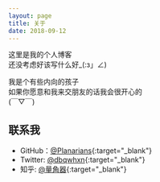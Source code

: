 ```yaml
---
layout: page
title: 关于
date: 2018-09-12
---
```


这里是我的个人博客
<br>还没考虑好该写什么好_(:з」∠)

我是个有些内向的孩子
<br>如果你愿意和我来交朋友的话我会很开心的
<br>(￣▽￣)

## 联系我

* GitHub：[@Planarians](https://github.com/Planarians){:target="_blank"}
* Twitter: [@dbqwhxn](https://twitter.com/dbqwhxn){:target="_blank"}
* 知乎: [@量角器](https://www.zhihu.com/people/xu-mo-53-22/){:target="_blank"}
